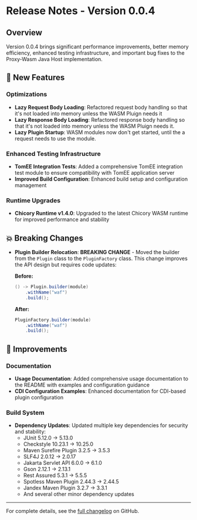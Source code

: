 # Release Notes - Version 0.0.4

## Overview
Version 0.0.4 brings significant performance improvements, better memory efficiency, enhanced testing infrastructure, and important bug fixes to the Proxy-Wasm Java Host implementation.

## 🚀 New Features

### Optimizations
- **Lazy Request Body Loading**: Refactored request body handling so that it's not loaded into memory unless the WASM Pluign needs it
- **Lazy Response Body Loading**: Refactored response body handling so that it's not loaded into memory unless the WASM Pluign needs it.
- **Lazy Plugin Startup**: WASM modules now don't get started, until the a request needs to use the module.  

### Enhanced Testing Infrastructure
- **TomEE Integration Tests**: Added a comprehensive TomEE integration test module to ensure compatibility with TomEE application server
- **Improved Build Configuration**: Enhanced build setup and configuration management

### Runtime Upgrades
- **Chicory Runtime v1.4.0**: Upgraded to the latest Chicory WASM runtime for improved performance and stability

## 💥 Breaking Changes

- **Plugin Builder Relocation**: **BREAKING CHANGE** - Moved the builder from the `Plugin` class to the `PluginFactory` class. This change improves the API design but requires code updates:
  
  **Before:**
  ```java
  () -> Plugin.builder(module)
      .withName("waf")
      .build();
  ```
  
  **After:**
  ```java
  PluginFactory.builder(module)
      .withName("waf")
      .build();
  ```


## 🔧 Improvements

### Documentation
- **Usage Documentation**: Added comprehensive usage documentation to the README with examples and configuration guidance
- **CDI Configuration Examples**: Enhanced documentation for CDI-based plugin configuration

### Build System
- **Dependency Updates**: Updated multiple key dependencies for security and stability:
  - JUnit 5.12.0 → 5.13.0
  - Checkstyle 10.23.1 → 10.25.0
  - Maven Surefire Plugin 3.2.5 → 3.5.3
  - SLF4J 2.0.12 → 2.0.17
  - Jakarta Servlet API 6.0.0 → 6.1.0
  - Gson 2.12.1 → 2.13.1
  - Rest Assured 5.3.1 → 5.5.5
  - Spotless Maven Plugin 2.44.3 → 2.44.5
  - Jandex Maven Plugin 3.2.7 → 3.3.1
  - And several other minor dependency updates

---

For complete details, see the [full changelog](https://github.com/roastedroot/proxy-wasm-java-host/compare/0.0.3...0.0.4) on GitHub. 